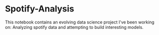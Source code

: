 # Spotify-Analysis
This notebook contains an evolving data science project I've been working on: Analyzing spotify data and attempting to build interesting models.
